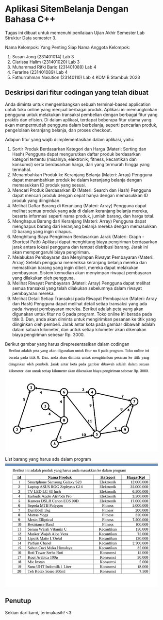 # Aplikasi SitemBelanja Dengan Bahasa C++
Tugas ini dibuat untuk memenuhi penilaiaan Ujian Akhir Semester Lab Struktur Data semester 3. 

Nama Kelompok: Yang Penting Siap 
Nama Anggota Kelompok: 
1. Susan Jong (231401014) Lab 3
2. Clarissa Halim (231401020) Lab 3
3. Muhammad Rifki Bariq (231401089) Lab 4
4. Ferarine (231401089) Lab 4
5. Fathurrahman Nasution (23140110) Lab 4
KOM B Stambuk 2023 


## Deskripsi dari fitur codingan yang telah dibuat 
Anda diminta untuk mengembangkan sebuah terminal-based application untuk toko online 
yang menjual berbagai produk. Aplikasi ini memungkinkan pengguna untuk melakukan 
transaksi pembelian dengan berbagai fitur yang praktis dan efisien. Di dalam aplikasi, 
terdapat beberapa fitur utama yang akan mempermudah pengguna dalam berbelanja, 
seperti pencarian produk, pengelolaan keranjang belanja, dan proses checkout. 

Adapun fitur yang wajib diimplementasikan dalam aplikasi, yaitu: 
1. Sortir Produk Berdasarkan Kategori dan Harga (Materi: Sorting dan Hash) 
Pengguna dapat mengurutkan daftar produk berdasarkan kategori tertentu (misalnya, 
elektronik, fitness, kecantikan dan konsumsi) serta berdasarkan harga, dari yang termurah 
hingga yang termahal. 
2. Menambahkan Produk ke Keranjang Belanja (Materi: Array) 
Pengguna dapat menambahkan produk ke dalam keranjang belanja dengan memasukkan 
ID produk yang sesuai. 
3. Mencari Produk Berdasarkan ID (Materi: Search dan Hash) 
Pengguna dapat mencari produk dengan cepat hanya dengan memasukkan ID produk yang 
diinginkan. 
4. Melihat Daftar Barang di Keranjang (Materi: Array) 
Pengguna dapat melihat semua produk yang ada di dalam keranjang belanja mereka, 
beserta informasi seperti nama produk, jumlah barang, dan harga total. 
5. Menghapus Barang dari Keranjang (Materi: Array) 
Pengguna dapat menghapus barang dari keranjang belanja mereka dengan memasukkan ID 
barang yang ingin dihapus. 
6. Menghitung Biaya Pengiriman Berdasarkan Jarak (Materi: Graph - Shortest Path) 
Aplikasi dapat menghitung biaya pengiriman berdasarkan jarak antara lokasi pengguna dan 
tempat distribusi barang. Jarak ini akan mempengaruhi biaya pengiriman. 
7. Melakukan Pembayaran dan Menyimpan Riwayat Pembayaran (Materi: Array) 
Setelah pengguna memeriksa keranjang belanja mereka dan memastikan barang yang ingin 
dibeli, mereka dapat melakukan pembayaran. Sistem kemudian akan menyimpan riwayat 
pembayaran yang dilakukan oleh pengguna. 
8. Melihat Riwayat Pembayaran (Materi: Array) 
Pengguna dapat melihat semua transaksi yang telah dilakukan sebelumnya dalam riwayat 
pembayaran mereka. 
9. Melihat Detail Setiap Transaksi pada Riwayat Pembayaran (Materi: Array dan 
Hash) 
Pengguna dapat melihat detail setiap transaksi yang ada pada riwayat pembayaran mereka. 
Berikut adalah peta yang akan digunakan untuk fitur no 6 pada program. Toko online ini 
berada pada titik 0. Dan, anda akan diminta untuk mengirimkan pesanan ke titik yang 
diinginkan oleh pembeli. Jarak antar kota pada gambar dibawah adalah dalam satuan 
kilometer, dan untuk setiap kilometer akan dikenakan biaya pengiriman sebesar Rp. 3000.

Berikut gambar yang harus direpresentasikan dalam codingan 
![alt text](<Gambar Grap .png>)

List barang yang harus ada dalam program 
![alt text](<list barang.png>)

## Penutup 
Sekian dari kami, terimakasih! <3